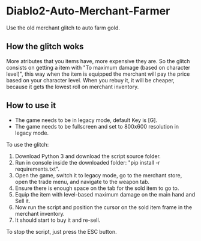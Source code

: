# Diablo2-Auto-Merchant-Farmer


Use the old merchant glitch to auto farm gold.

## How the glitch woks
More atributes that you items have, more expensive they are.
So the glitch consists on getting a item with "To maximum damage (based on character level)", this way when the item is equipped the merchant will pay the price based on your character level.
When you rebuy it, it will be cheaper, because it gets the lowest roll on merchant inventory.


## How to use it

- The game needs to be in legacy mode, default Key is [G].
- The game needs to be fullscreen and set to 800x600 resolution in legacy mode.

To use the glitch:

1. Download Python 3 and download the script source folder.
2. Run in console inside the downloaded folder: "pip install -r requirements.txt".
3. Open the game, switch it to legacy mode, go to the merchant store, open the trade menu, and navigate to the weapon tab.
4. Ensure there is enough space on the tab for the sold item to go to.
5. Equip the item with level-based maximum damage on the main hand and Sell it.
6. Now run the script and position the cursor on the sold item frame in the merchant inventory.
7. It should start to buy it and re-sell.

To stop the script, just press the ESC button.
